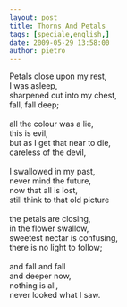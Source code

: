 ```yaml
---
layout: post
title: Thorns And Petals
tags: [speciale,english,]
date: 2009-05-29 13:58:00
author: pietro
---
```

Petals close upon my rest,<br/>I was asleep,<br/>sharpened cut into my chest,<br/>fall, fall deep;<br/><br/>all the colour was a lie,<br/>this is evil,<br/>but as I get that near to die,<br/>careless of the devil,<br/><br/>I swallowed in my past,<br/>never mind the future,<br/>now that all is lost,<br/>still think to that old picture<br/><br/>the petals are closing,<br/>in the flower swallow,<br/>sweetest nectar is confusing,<br/>there is no light to follow;<br/><br/>and fall and fall<br/>and deeper now,<br/>nothing is all,<br/>never looked what I saw.
